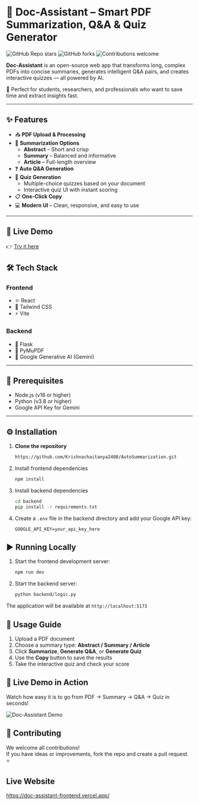 # 📄 Doc-Assistant – Smart PDF Summarization, Q&A & Quiz Generator

![GitHub Repo stars](https://img.shields.io/github/stars/manikanta2026/Doc-Assistant?style=flat-square)
![GitHub forks](https://img.shields.io/github/forks/manikanta2026/Doc-Assistant?style=flat-square)
![Contributions welcome](https://img.shields.io/badge/contributions-welcome-brightgreen.svg?style=flat-square)


**Doc-Assistant** is an open-source web app that transforms long, complex PDFs into concise summaries, generates intelligent Q&A pairs, and creates interactive quizzes — all powered by AI.

🚀 Perfect for students, researchers, and professionals who want to save time and extract insights fast.

---

## ✨ Features

- 📥 **PDF Upload & Processing**  
- 🧠 **Summarization Options**  
  - **Abstract** – Short and crisp  
  - **Summary** – Balanced and informative  
  - **Article** – Full-length overview  
- ❓ **Auto Q&A Generation**  
- 📝 **Quiz Generation**  
  - Multiple-choice quizzes based on your document  
  - Interactive quiz UI with instant scoring  
- 📋 **One-Click Copy**  
- 💻 **Modern UI** – Clean, responsive, and easy to use

---

## 🧪 Live Demo

👉 [Try it here](https://doc-assistant-frontend.vercel.app/)

## 🛠 Tech Stack

### Frontend
- ⚛️ React  
- 💨 Tailwind CSS  
- ⚡ Vite

### Backend
- 🐍 Flask  
- 📄 PyMuPDF  
- 🤖 Google Generative AI (Gemini)

---

## 🔧 Prerequisites

- Node.js (v16 or higher)
- Python (v3.8 or higher)
- Google API Key for Gemini

---

## ⚙️ Installation

1. **Clone the repository**
   ```bash
   https://github.com/Krishnachaitanya2408/AutoSummarization.git
   ```

2. Install frontend dependencies
   ```bash
   npm install
   ```

3. Install backend dependencies
   ```bash
   cd backend
   pip install -r requirements.txt
   ```

4. Create a `.env` file in the backend directory and add your Google API key:
   ```
   GOOGLE_API_KEY=your_api_key_here
   ```

## ▶️ Running Locally

1. Start the frontend development server:
   ```bash
   npm run dev
   ```
2. Start the backend server:
   ```bash
   python backend/logic.py
   ```

The application will be available at `http://localhost:5173`

## 📘 Usage Guide

1. Upload a PDF document  
2. Choose a summary type: **Abstract / Summary / Article**  
3. Click **Summarize**, **Generate Q&A**, or **Generate Quiz**  
4. Use the **Copy** button to save the results  
5. Take the interactive quiz and check your score

## 🎥 Live Demo in Action

Watch how easy it is to go from PDF → Summary → Q&A → Quiz in seconds!

![Doc-Assistant Demo](https://raw.githubusercontent.com/manikanta2026/Doc-Assistant/main/src/assets/Animation.gif)


## 🤝 Contributing

We welcome all contributions!  
If you have ideas or improvements, fork the repo and create a pull request. ⭐


## Live Website

https://doc-assistant-frontend.vercel.app/


